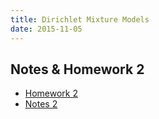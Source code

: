 ```yaml
---
title: Dirichlet Mixture Models
date: 2015-11-05
---
```


## Notes & Homework 2
- [Homework 2](/assets/ams241/hw/hw2.pdf)
- [Notes 2](/assets/ams241/supplements/notes2.pdf)

